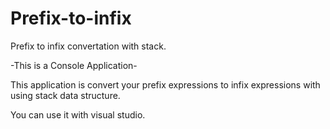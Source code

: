 # Prefix-to-infix
Prefix to infix convertation with stack.

-This is a Console Application-

This application is convert your prefix expressions to infix expressions with using stack data structure.

You can use it with visual studio.

